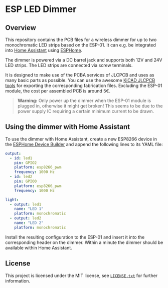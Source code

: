 # ESP LED Dimmer

## Overview

This repository contains the PCB files for a wireless dimmer for up to two monochromatic LED strips based on the ESP-01. It can e.g. be integrated into [Home Assistant](https://www.home-assistant.io/) using [ESPHome](https://esphome.io/).

The dimmer is powered via a DC barrel jack and supports both 12V and 24V LED strips. The LED strips are connected via screw terminals.

It is designed to make use of the PCBA services of JLCPCB and uses as many basic parts as possible. You can use the awesome [KiCAD JLCPCB tools](https://github.com/Bouni/kicad-jlcpcb-tools) for exporting the corresponding fabrication files.
Excluding the ESP-01 module, the cost per assembled PCB is around 5€.

> **Warning:** Only power up the dimmer when the ESP-01 module is plugged in, otherwise it might get broken! This seems to be due to the power supply IC requiring a certain minimum current to be drawn.

## Using the dimmer with Home Assistant

To use the dimmer with Home Assistant, create a new ESP8266 device in the [ESPHome Device Builder](https://esphome.io/guides/getting_started_hassio.html) and append the following lines to its YAML file:

```yaml
output:
  - id: led1
    pin: GPIO2
    platform: esp8266_pwm
    frequency: 1000 Hz
  - id: led2
    pin: GPIO0
    platform: esp8266_pwm
    frequency: 1000 Hz

light:
  - output: led1
    name: "LED 1"
    platform: monochromatic
  - output: led2
    name: "LED 2"
    platform: monochromatic
```

Install the resulting configuration to the ESP-01 and insert it into the corresponding header on the dimmer.
Within a minute the dimmer should be available within Home Assistant.

## License

This project is licensed under the MIT license, see [`LICENSE.txt`](LICENSE.txt) for further information.
